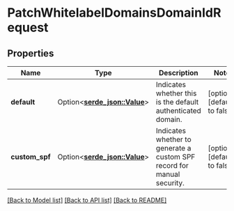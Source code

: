 # PatchWhitelabelDomainsDomainIdRequest

## Properties

Name | Type | Description | Notes
------------ | ------------- | ------------- | -------------
**default** | Option<[**serde_json::Value**](.md)> | Indicates whether this is the default authenticated domain. | [optional][default to false]
**custom_spf** | Option<[**serde_json::Value**](.md)> | Indicates whether to generate a custom SPF record for manual security. | [optional][default to false]

[[Back to Model list]](../README.md#documentation-for-models) [[Back to API list]](../README.md#documentation-for-api-endpoints) [[Back to README]](../README.md)


